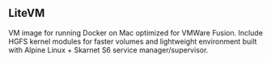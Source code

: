 ## LiteVM
VM image for running Docker on Mac optimized for VMWare Fusion. Include HGFS kernel modules for faster volumes and lightweight environment built with Alpine Linux + Skarnet S6 service manager/supervisor.
